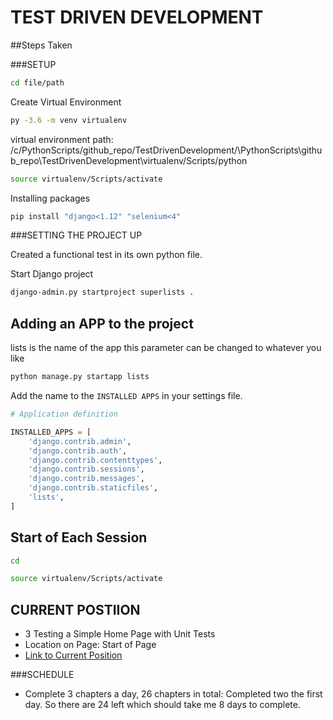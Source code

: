 # TEST DRIVEN DEVELOPMENT

##Steps Taken

###SETUP
```bash
cd file/path
```
Create Virtual Environment
```bash
py -3.6 -m venv virtualenv
```

virtual environment path: /c/PythonScripts/github_repo/TestDrivenDevelopment/\PythonScripts\github_repo\TestDrivenDevelopment\virtualenv/Scripts/python
```bash
source virtualenv/Scripts/activate
```
Installing packages
```bash
pip install "django<1.12" "selenium<4"
```

###SETTING THE PROJECT UP

Created a functional test in its own python file. 

Start Django project
```bash
django-admin.py startproject superlists .
```

## Adding an APP to the project
lists is the name of the app this parameter can be changed to whatever you like
```bash
python manage.py startapp lists
```
Add the name to the ```INSTALLED APPS``` in your settings file.
```python
# Application definition

INSTALLED_APPS = [
    'django.contrib.admin',
    'django.contrib.auth',
    'django.contrib.contenttypes',
    'django.contrib.sessions',
    'django.contrib.messages',
    'django.contrib.staticfiles',
    'lists',
]
```


## Start of Each Session
```bash
cd
```

```bash
source virtualenv/Scripts/activate
```

## CURRENT POSTIION

- 3 Testing a Simple Home Page with Unit Tests
- Location on Page: Start of Page
- [Link to Current Position](https://www.obeythetestinggoat.com/book/chapter_unit_test_first_view.html)

###SCHEDULE

- Complete 3 chapters a day, 26 chapters in total: Completed two the first day. So there are 24 left which should take
me 8 days to complete.